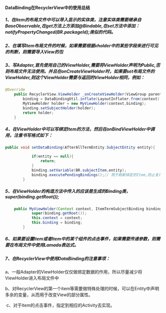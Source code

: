 #### DataBinding在RecyclerView中的使用总结

##### 1、在item的布局文件中可以导入显示的实体类，注意实体类需要继承自BaseObservable,在get方法上方添加@Bindable,在set方法中添加：notifyPropertyChanged(BR.packageId);类似的代码。

##### 2、在填写Item布局文件的时候，如果需要根据vholder中的某些字段来进行可见的判断，则需要导入View的包

##### 3、写Adapter,首先使用自己的ViewHolder,需要将ViewHolder声明为Public,否则布局文件无法使用。并且在onCreateViewHolder时，如果要set布局文件的ViewHolder,则这个ViewHolder需要与返回的ViewHolder相同，例如：

```java
@Override
    public RecyclerView.ViewHolder _onCreateViewHolder(ViewGroup parent, int viewType) {
        binding = DataBindingUtil.inflate(LayoutInflater.from(context), 		R.layout.item_term_subject, parent, false);
        MyViewHolder holder = new MyViewHolder(context,binding);
        binding.setSubjectHolder(holder);
        return holder;
    }
```

#####  4、在ViewHolder中可以写绑定Item的方法，然后在onBindViewHolder中调用，注意书写格式如下：

```java
public void setDataBinding(AfterAllTermEntity.SubjectEntity entity){

            if(entity == null){
                return;
            }
            binding.setVariable(BR.subjectItem,entity);
            binding.executePendingBindings();// 用于刷新绑定的Item,防止复用
        }
```

##### 5、在ViewHolder的构造方法中传入的应该是生成的Binding类，super(binding.getRoot());

```java
    public MyViewHolder(Context context, ItemTermSubjectBinding binding) {
            super(binding.getRoot());
            this.context = context;
            this.binding = binding;
        }

```

##### 6、如果要设置Item或者Item中的某个组件的点击事件，如果需要传递参数，则需要在布局文件中使用Lamada表达式。



##### 7、在RecyclerView中使用DataBinding的注意事项：

​	a、一般Adapter的ViewHolder仅仅做绑定数据的作用，所以尽量减少将ViewHolder进入布局文件中

​	b、对RecyclerView的第一个item等需要做特殊处理的时候，可以在Entity中声明多余的变量，从而用于改变View的部分属性。

​	c、对于item的点击事件，指定到相应的Activity去实现。